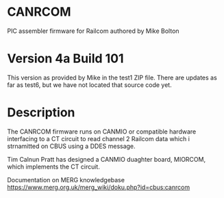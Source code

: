 # CANRCOM

PIC assembler firmware for Railcom authored by Mike Bolton

# Version 4a Build 101

This version as provided by Mike in the test1 ZIP file.  There are updates as far as test6, but we have not located that source code yet.

# Description

The CANRCOM firmware runs on CANMIO or compatible hardware interfacing to a CT circuit to read channel 2 Railcom data which i strnamitted on CBUS using a DDES message. 
 
Tim Calnun Pratt has designed a CANMIO duaghter board, MIORCOM, which implements the CT circuit.
 
Documentation on MERG knowledgebase https://www.merg.org.uk/merg_wiki/doku.php?id=cbus:canrcom

